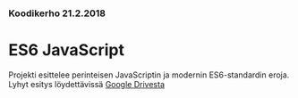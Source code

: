### Koodikerho 21.2.2018

# ES6 JavaScript

Projekti esittelee perinteisen JavaScriptin ja modernin ES6-standardin eroja. Lyhyt esitys löydettävissä [Google Drivesta](https://docs.google.com/presentation/d/1QCuTvK2dGvKdK6YoYi1lqDci0uZK2KYQMo4P4_02ilM/edit?usp=sharing)




